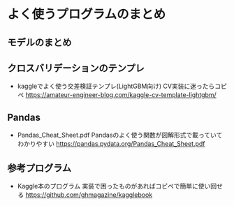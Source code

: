 # よく使うプログラムのまとめ

## モデルのまとめ

## クロスバリデーションのテンプレ

- kaggleでよく使う交差検証テンプレ(LightGBM向け)
CV実装に迷ったらコピペ
https://amateur-engineer-blog.com/kaggle-cv-template-lightgbm/

## Pandas
- Pandas_Cheat_Sheet.pdf 
Pandasのよく使う関数が図解形式で載っていてわかりやすい
https://pandas.pydata.org/Pandas_Cheat_Sheet.pdf

## 参考プログラム
- Kaggle本のプログラム
実装で困ったものがあればコピペで簡単に使い回せる
https://github.com/ghmagazine/kagglebook
